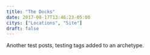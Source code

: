 ```yaml
---
title: "The Docks"
date: 2017-08-17T13:46:23-05:00
citys: ["Locations", "Site"]
draft: false
---
```


Another test posts, testing tags added to an archetype.

